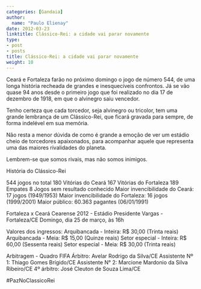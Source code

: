 ```yaml
---
categories: [Gandaia]
author:
  name: "Paulo Elienay"
date: 2012-03-23
linktitle: Clássico-Rei: a cidade vai parar novamente
type:
- post
- posts
title: Clássico-Rei: a cidade vai parar novamente
weight: 10
---
```

Ceará e Fortaleza farão no próximo domingo o jogo de número 544, de uma longa história recheada de grandes e inesquecíveis confrontos. Já se vão quase 94 anos desde o primeiro jogo que foi realizado no dia 17 de dezembro de 1918, em que o alvinegro saiu vencedor.

Tenho certeza que cada torcedor, seja alvinegro ou tricolor, tem uma grande lembrança de um Clássico-Rei, que ficará gravada para sempre, de forma indelével em sua memória.

Não resta a menor dúvida de como é grande a emoção de ver um estádio cheio de torcedores apaixonados, para acompanhar aquele que representa uma das maiores rivalidades do planeta.

Lembrem-se que somos rivais, mas não somos inimigos.

História do Clássico-Rei

544 jogos no total
180 Vitórias do Ceará
167 Vitórias do Fortaleza
189 Empates
8 Jogos sem resultado conhecido
Maior invencibilidade do Ceará: 17 jogos (1949/1953)
Maior invencibilidade do Fortaleza: 16 jogos (1999/2001)
Maior público: 60.363 pagantes (06/01/1991)

Fortaleza x Ceará
Cearense 2012 - Estádio Presidente Vargas - Fortaleza/CE
Domingo, dia 25 de março, às 16h

Valores dos ingressos:
Arquibancada - Inteira: R$ 30,00 (Trinta reais)
Arquibancada - Meia: R$ 15,00 (Quinze reais)
Setor especial - Inteira: R$ 60,00 (Sessenta reais)
Setor especial - Meia: R$ 30,00 (Trinta reais)

Arbitragem - Quadro FIFA
Árbitro: Avelar Rodrigo da Silva/CE
Assistente Nº 1: Thiago Gomes Brígido/CE
Assistente N° 2: Marcione Mardonio da Silva Ribeiro/CE
4º árbitro: José Cleuton de Souza Lima/CE


#PazNoClassicoRei
